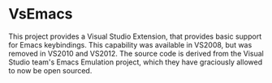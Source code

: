 # VsEmacs
This project provides a Visual Studio Extension, that provides basic support for Emacs keybindings.   This capability was available in VS2008, but was removed in VS2010 and VS2012.  The source code is derived from the Visual Studio team's Emacs Emulation project, which they have graciously allowed to now be open sourced.

